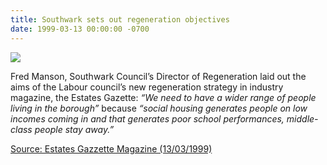 ```yaml
---
title: Southwark sets out regeneration objectives
date: 1999-03-13 00:00:00 -0700
---
```


![](http://35percent.org/img/fredmanson.jpg)

Fred Manson, Southwark Council’s Director of Regeneration laid out the aims of the Labour council’s new regeneration strategy in industry magazine, the Estates Gazette: _“We need to have a wider range of people living in the borough”_ because _“social housing generates people on low incomes coming in and that generates poor school performances, middle-class people stay away.”_ 

[Source: Estates Gazzette Magazine (13/03/1999)](https://bit.ly/36OV20E)
